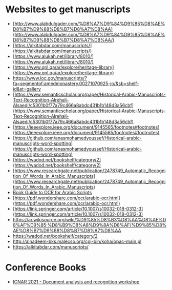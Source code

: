  # Websites to get manuscripts
- [http://www.alabdulgader.com/%D8%A7%D9%84%D9%85%D8%AE%D8%B7%D9%88%D8%B7%D8%A7%D8%AA](http://www.alabdulgader.com/%D8%A7%D9%84%D9%85%D8%AE%D8%B7%D9%88%D8%B7%D8%A7%D8%AA/)
- [https://alkitabdar.com/manuscripts/](https://alkitabdar.com/manuscripts/)
- [https://www.alukah.net/library/8010/](https://www.alukah.net/library/8010/)
- [https://www.qnl.qa/ar/explore/heritage-library](https://www.qnl.qa/ar/explore/heritage-library)
- [https://www.loc.gov/manuscripts/?fa=segmentof:amedmonastery.00271070925-jo/&sb=shelf-id&st=gallery
](https://www.loc.gov/manuscripts/?fa=segmentof:amedmonastery.00271070925-jo/&sb=shelf-id&st=gallery)
- [https://www.semanticscholar.org/paper/Historical-Arabic-Manuscripts-Text-Recognition-Alrehali-Alsaedi/c5301b0f77a79c466a8abdc431b1b148d3a56cbf](https://www.semanticscholar.org/paper/Historical-Arabic-Manuscripts-Text-Recognition-Alrehali-Alsaedi/c5301b0f77a79c466a8abdc431b1b148d3a56cbf)
- [https://ieeexplore.ieee.org/document/9145565/footnotes#footnotes](https://ieeexplore.ieee.org/document/9145565/footnotes#footnotes)
- [https://github.com/anasmohamedyoussef/Historical-arabic-manuscripts-word-spotting](https://github.com/anasmohamedyoussef/Historical-arabic-manuscripts-word-spotting)
- [https://wadod.net/bookshelf/category/2](https://wadod.net/bookshelf/category/2)
- [https://www.researchgate.net/publication/2478749_Automatic_Recognition_Of_Words_In_Arabic_Manuscripts](https://www.researchgate.net/publication/2478749_Automatic_Recognition_Of_Words_In_Arabic_Manuscripts)
- [Book Guide to OCR for Arabic Scripts](https://link.springer.com/book/10.1007/978-1-4471-4072-6)
- [https://pdf.wondershare.com/ocr/arabic-ocr.html](https://pdf.wondershare.com/ocr/arabic-ocr.html)
- [https://link.springer.com/article/10.1007/s10032-018-0312-3](https://link.springer.com/article/10.1007/s10032-018-0312-3)
- https://ar.wikisource.org/wiki/%D9%85%D8%B3%D8%AA%D8%AE%D8%AF%D9%85:%D8%B9%D8%A8%D9%8A%D8%AF/%D9%85%D8%AE%D8%B7%D9%88%D8%B7%D8%A7%D8%AA
- https://wadod.net/bookshelf/category/2
- http://alnadeem-bks.malecso.org/cgi-bin/koha/opac-main.pl
- https://alkitabdar.com/manuscripts/


# Conference Books
- [ICNAR 2021 - Document analysis and recognition workshop](https://drive.google.com/file/d/1zR-cvALCmVh3QyjULts9RtNbxXhOwK1a/view?usp=sharing)
